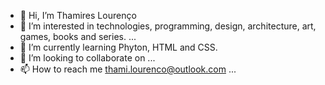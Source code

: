 - 👋 Hi, I’m Thamires Lourenço
- 👀 I’m interested in technologies, programming, design, architecture, art, games, books and series. ...
- 🌱 I’m currently learning Phyton, HTML and CSS.
- 💞️ I’m looking to collaborate on ...
- 📫 How to reach me thami.lourenco@outlook.com ...

<!---
thamiresl/thamiresl is a ✨ special ✨ repository because its `README.md` (this file) appears on your GitHub profile.
You can click the Preview link to take a look at your changes.
--->
